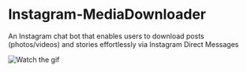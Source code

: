 # Instagram-MediaDownloader
An Instagram chat bot that enables users to download posts (photos/videos) and stories effortlessly via Instagram Direct Messages

![Watch the gif](bit.gif)
